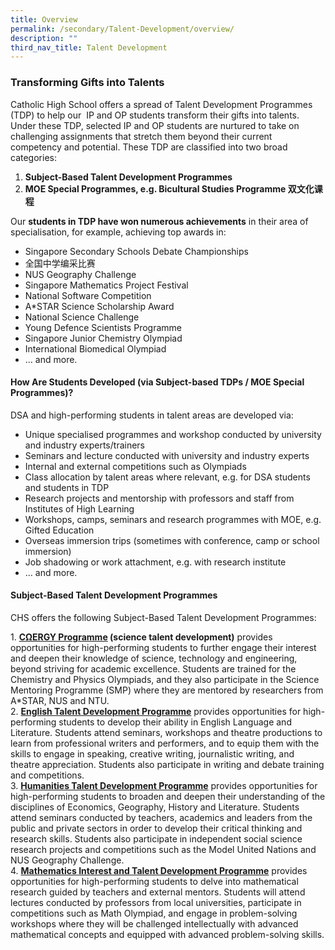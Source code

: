 ```yaml
---
title: Overview
permalink: /secondary/Talent-Development/overview/
description: ""
third_nav_title: Talent Development
---
```

### Transforming Gifts into Talents

Catholic High School offers a spread of Talent Development Programmes (TDP) to help our  IP and OP students transform their gifts into talents. Under these TDP, selected IP and OP students are nurtured to take on challenging assignments that stretch them beyond their current competency and potential. These TDP are classified into two broad categories:

1.  **Subject-Based Talent Development Programmes**
2.  **MOE Special Programmes, e.g. Bicultural Studies Programme 双文化课程**

Our **students in TDP have won numerous achievements** in their area of specialisation, for example, achieving top awards in:

*   Singapore Secondary Schools Debate Championships
*   全国中学编采比赛
*   NUS Geography Challenge
*   Singapore Mathematics Project Festival
*   National Software Competition
*   A\*STAR Science Scholarship Award
*   National Science Challenge
*   Young Defence Scientists Programme
*   Singapore Junior Chemistry Olympiad
*   International Biomedical Olympiad
*   … and more.

#### How Are Students Developed (via Subject-based TDPs / MOE Special Programmes)?

DSA and high-performing students in talent areas are developed via:

*   Unique specialised programmes and workshop conducted by university and industry experts/trainers
*   Seminars and lecture conducted with university and industry experts
*   Internal and external competitions such as Olympiads
*   Class allocation by talent areas where relevant, e.g. for DSA students and students in TDP
*   Research projects and mentorship with professors and staff from Institutes of High Learning
*   Workshops, camps, seminars and research programmes with MOE, e.g. Gifted Education
*   Overseas immersion trips (sometimes with conference, camp or school immersion)
*   Job shadowing or work attachment, e.g. with research institute
*   … and more.

#### Subject-Based Talent Development Programmes

CHS offers the following Subject-Based Talent Development Programmes:

1\.  **[CΩERGY Programme](https://staging.d26k7rl81eo6rb.amplifyapp.com/secondary/Talent-Development/cnergy-programme/) (science talent development)** provides opportunities for high-performing students to further engage their interest and deepen their knowledge of science, technology and engineering, beyond striving for academic excellence. Students are trained for the Chemistry and Physics Olympiads, and they also participate in the Science Mentoring Programme (SMP) where they are mentored by researchers from A\*STAR, NUS and NTU.<br>
2.  [**English Talent Development Programme**](https://staging.d26k7rl81eo6rb.amplifyapp.com/secondary/Talent-Development/english-talent-development-programme/) provides opportunities for high-performing students to develop their ability in English Language and Literature. Students attend seminars, workshops and theatre productions to learn from professional writers and performers, and to equip them with the skills to engage in speaking, creative writing, journalistic writing, and theatre appreciation. Students also participate in writing and debate training and competitions.<br>
3.  [**Humanities Talent Development Programme**](https://staging.d26k7rl81eo6rb.amplifyapp.com/secondary/Talent-Development/humanities-tdp/) provides opportunities for high-performing students to broaden and deepen their understanding of the disciplines of Economics, Geography, History and Literature. Students attend seminars conducted by teachers, academics and leaders from the public and private sectors in order to develop their critical thinking and research skills. Students also participate in independent social science research projects and competitions such as the Model United Nations and NUS Geography Challenge.<br>
4.  [**Mathematics Interest and Talent Development Programme**](https://staging.d26k7rl81eo6rb.amplifyapp.com/secondary/Talent-Development/maths-tdp/) provides opportunities for high-performing students to delve into mathematical research guided by teachers and external mentors. Students will attend lectures conducted by professors from local universities, participate in competitions such as Math Olympiad, and engage in problem-solving workshops where they will be challenged intellectually with advanced mathematical concepts and equipped with advanced problem-solving skills.
